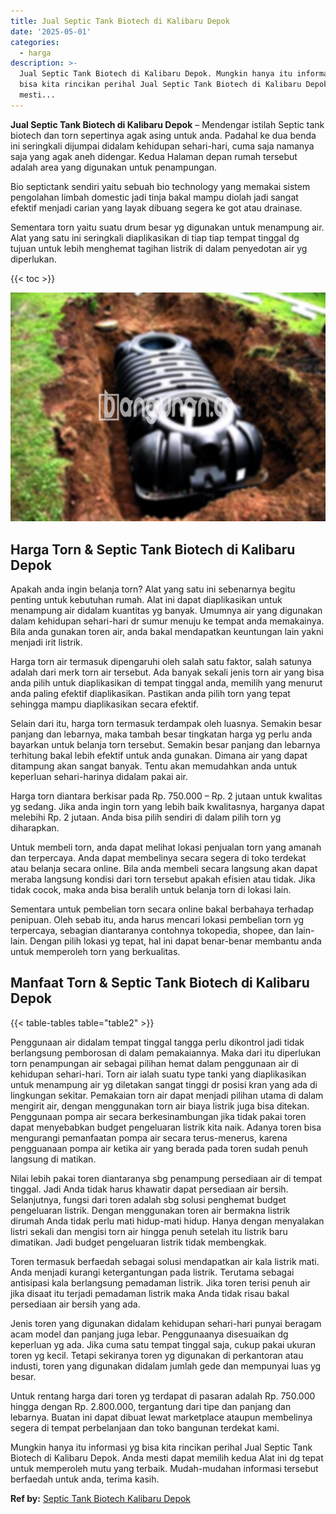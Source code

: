 ```yaml
---
title: Jual Septic Tank Biotech di Kalibaru Depok
date: '2025-05-01'
categories:
  - harga
description: >-
  Jual Septic Tank Biotech di Kalibaru Depok. Mungkin hanya itu informasi yg
  bisa kita rincikan perihal Jual Septic Tank Biotech di Kalibaru Depok. Anda
  mesti...
---
```


**Jual Septic Tank Biotech di Kalibaru Depok** – Mendengar istilah Septic tank biotech dan torn sepertinya agak asing untuk anda. Padahal ke dua benda ini seringkali dijumpai didalam kehidupan sehari-hari, cuma saja namanya saja yang agak aneh didengar. Kedua Halaman depan rumah tersebut adalah area yang digunakan untuk penampungan.

Bio septictank sendiri yaitu sebuah bio technology yang memakai sistem pengolahan limbah domestic jadi tinja bakal mampu diolah jadi sangat efektif menjadi carian yang layak dibuang segera ke got atau drainase.

Sementara torn yaitu suatu drum besar yg digunakan untuk menampung air. Alat yang satu ini seringkali diaplikasikan di tiap tiap tempat tinggal dg tujuan untuk lebih menghemat tagihan listrik di dalam penyedotan air yg diperlukan.

{{< toc >}}

![Jual Septic Tank Biotech di Kalibaru Depok](/images/jual-bio-septictank-28.png)

## Harga Torn & Septic Tank Biotech di Kalibaru Depok

Apakah anda ingin belanja torn? Alat yang satu ini sebenarnya begitu penting untuk kebutuhan rumah. Alat ini dapat diaplikasikan untuk menampung air didalam kuantitas yg banyak. Umumnya air yang digunakan dalam kehidupan sehari-hari dr sumur menuju ke tempat anda memakainya. Bila anda gunakan toren air, anda bakal mendapatkan keuntungan lain yakni menjadi irit listrik.

Harga torn air termasuk dipengaruhi oleh salah satu faktor, salah satunya adalah dari merk torn air tersebut. Ada banyak sekali jenis torn air yang bisa anda pilih untuk diaplikasikan di tempat tinggal anda, memilih yang menurut anda paling efektif diaplikasikan. Pastikan anda pilih torn yang tepat sehingga mampu diaplikasikan secara efektif.

Selain dari itu, harga torn termasuk terdampak oleh luasnya. Semakin besar panjang dan lebarnya, maka tambah besar tingkatan harga yg perlu anda bayarkan untuk belanja torn tersebut. Semakin besar panjang dan lebarnya terhitung bakal lebih efektif untuk anda gunakan. Dimana air yang dapat ditampung akan sangat banyak. Tentu akan memudahkan anda untuk keperluan sehari-harinya didalam pakai air.

Harga torn diantara berkisar pada Rp. 750.000 – Rp. 2 jutaan untuk kwalitas yg sedang. Jika anda ingin torn yang lebih baik kwalitasnya, harganya dapat melebihi Rp. 2 jutaan. Anda bisa pilih sendiri di dalam pilih torn yg diharapkan.

Untuk membeli torn, anda dapat melihat lokasi penjualan torn yang amanah dan terpercaya. Anda dapat membelinya secara segera di toko terdekat atau belanja secara online. Bila anda membeli secara langsung akan dapat meraba langsung kondisi dari torn tersebut apakah efisien atau tidak. Jika tidak cocok, maka anda bisa beralih untuk belanja torn di lokasi lain.

Sementara untuk pembelian torn secara online bakal berbahaya terhadap penipuan. Oleh sebab itu, anda harus mencari lokasi pembelian torn yg terpercaya, sebagian diantaranya contohnya tokopedia, shopee, dan lain-lain. Dengan pilih lokasi yg tepat, hal ini dapat benar-benar membantu anda untuk memperoleh torn yang berkualitas.

## Manfaat Torn & Septic Tank Biotech di Kalibaru Depok

{{< table-tables table="table2" >}}

Penggunaan air didalam tempat tinggal tangga perlu dikontrol jadi tidak berlangsung pemborosan di dalam pemakaiannya. Maka dari itu diperlukan torn penampungan air sebagai pilihan hemat dalam penggunaan air di kehidupan sehari-hari. Torn air ialah suatu type tanki yang diaplikasikan untuk menampung air yg diletakan sangat tinggi dr posisi kran yang ada di lingkungan sekitar. Pemakaian torn air dapat menjadi pilihan utama di dalam mengirit air, dengan menggunakan torn air biaya listrik juga bisa ditekan. Penggunaan pompa air secara berkesinambungan jika tidak pakai toren dapat menyebabkan budget pengeluaran listrik kita naik. Adanya toren bisa mengurangi pemanfaatan pompa air secara terus-menerus, karena pengguanaan pompa air ketika air yang berada pada toren sudah penuh langsung di matikan.

Nilai lebih pakai toren diantaranya sbg penampung persediaan air di tempat tinggal. Jadi Anda tidak harus khawatir dapat persediaan air bersih. Selanjutnya, fungsi dari toren adalah sbg solusi penghemat budget pengeluaran listrik. Dengan menggunakan toren air bermakna listrik dirumah Anda tidak perlu mati hidup-mati hidup. Hanya dengan menyalakan listri sekali dan mengisi torn air hingga penuh setelah itu listrik baru dimatikan. Jadi budget pengeluaran listrik tidak membengkak.

Toren termasuk berfaedah sebagai solusi mendapatkan air kala listrik mati. Anda menjadi kurangi ketergantungan pada listrik. Terutama sebagai antisipasi kala berlangsung pemadaman listrik. Jika toren terisi penuh air jika disaat itu terjadi pemadaman listrik maka Anda tidak risau bakal persediaan air bersih yang ada.

Jenis toren yang digunakan didalam kehidupan sehari-hari punyai beragam acam model dan panjang juga lebar. Penggunaanya disesuaikan dg keperluan yg ada. Jika cuma satu tempat tinggal saja, cukup pakai ukuran toren yg kecil. Tetapi sekiranya toren yg digunakan di perkantoran atau industi, toren yang digunakan didalam jumlah gede dan mempunyai luas yg besar.

Untuk rentang harga dari toren yg terdapat di pasaran adalah Rp. 750.000 hingga dengan Rp. 2.800.000, tergantung dari tipe dan panjang dan lebarnya. Buatan ini dapat dibuat lewat marketplace ataupun membelinya segera di tempat perbelanjaan dan toko bangunan terdekat kami.

Mungkin hanya itu informasi yg bisa kita rincikan perihal Jual Septic Tank Biotech di Kalibaru Depok. Anda mesti dapat memilih kedua Alat ini dg tepat untuk memperoleh mutu yang terbaik. Mudah-mudahan informasi tersebut berfaedah untuk anda, terima kasih.

**Ref by:** [Septic Tank Biotech Kalibaru Depok](https://id.wikipedia.org/wiki/Septic)
